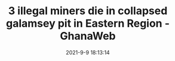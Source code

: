 ---
"title": "3 illegal miners die in collapsed galamsey pit in Eastern Region - GhanaWeb"
"date": "2021-9-9 18:13:14"
"feed_name": "GOOGLENEWSMINING"
"feed_website": "https://news.google.com/search?q=mining%2Bincident&hl=en-US&gl=US&ceid=US:en"
"feed_rss": "https://news.google.com/rss/search?q=mining%2Bincident&hl=en-US&gl=US&ceid=US:en"
"link": "https://www.ghanaweb.com/GhanaHomePage/NewsArchive/3-illegal-miners-die-in-collapsed-galamsey-pit-in-Eastern-Region-1353121"
"file": "_posts/2021-1-1-8ae88995180c61086ef1a5f4724b81dac1434ada.md"
"accident": "1"
"drilling": "1"
"dead": "3"
"injured": "0"
---
